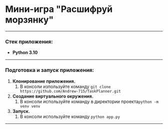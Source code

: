 # Мини-игра "Расшифруй морзянку"
____
### Cтек приложения:
- **Python 3.10**
____
### Подготовка и запуск приложения:
1. **Клонирование приложения.**
   1. В консоли изпользуйте команду `git clone https://github.com/Andrew-715/TaskPlanner.git`
2. **Создание виртуального окружения.**
   1. В консоли используйте команду в директории проекта`python -m venv venv`
3. **Запуск.**
   1. В консоли используйте команду `python app.py`
____

